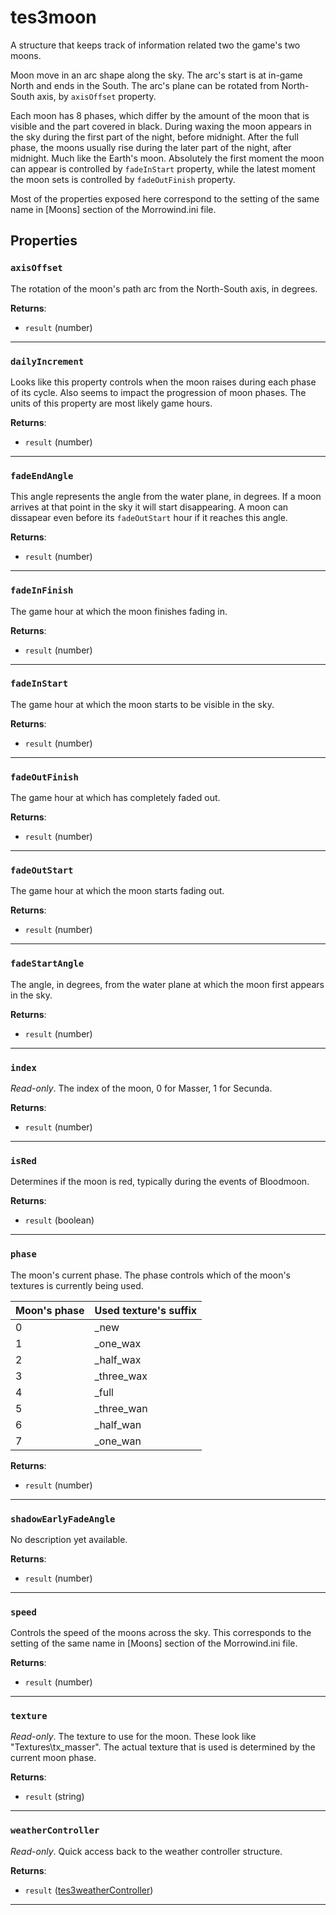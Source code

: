 <!---
	This file is autogenerated. Do not edit this file manually. Your changes will be ignored.
	More information: https://github.com/MWSE/MWSE/tree/master/docs
-->

# tes3moon

A structure that keeps track of information related two the game's two moons.

Moon move in an arc shape along the sky. The arc's start is at in-game North and ends in the South. The arc's plane can be rotated from North-South axis, by `axisOffset` property.

Each moon has 8 phases, which differ by the amount of the moon that is visible and the part covered in black. During waxing the moon appears in the sky during the first part of the night, before midnight. After the full phase, the moons usually rise during the later part of the night, after midnight. Much like the Earth's moon. Absolutely the first moment the moon can appear is controlled by `fadeInStart` property, while the latest moment the moon sets is controlled by `fadeOutFinish` property.

Most of the properties exposed here correspond to the setting of the same name in [Moons] section of the Morrowind.ini file.

## Properties

### `axisOffset`

The rotation of the moon's path arc from the North-South axis, in degrees.

**Returns**:

* `result` (number)

***

### `dailyIncrement`

Looks like this property controls when the moon raises during each phase of its cycle. Also seems to impact the progression of moon phases. The units of this property are most likely game hours.

**Returns**:

* `result` (number)

***

### `fadeEndAngle`

This angle represents the angle from the water plane, in degrees. If a moon arrives at that point in the sky it will start disappearing. A moon can dissapear even before its `fadeOutStart` hour if it reaches this angle.

**Returns**:

* `result` (number)

***

### `fadeInFinish`

The game hour at which the moon finishes fading in.

**Returns**:

* `result` (number)

***

### `fadeInStart`

The game hour at which the moon starts to be visible in the sky.

**Returns**:

* `result` (number)

***

### `fadeOutFinish`

The game hour at which has completely faded out.

**Returns**:

* `result` (number)

***

### `fadeOutStart`

The game hour at which the moon starts fading out.

**Returns**:

* `result` (number)

***

### `fadeStartAngle`

The angle, in degrees, from the water plane at which the moon first appears in the sky.

**Returns**:

* `result` (number)

***

### `index`

*Read-only*. The index of the moon, 0 for Masser, 1 for Secunda.

**Returns**:

* `result` (number)

***

### `isRed`

Determines if the moon is red, typically during the events of Bloodmoon.

**Returns**:

* `result` (boolean)

***

### `phase`

The moon's current phase. The phase controls which of the moon's textures is currently being used.

Moon's phase | Used texture's suffix
------------ | ---------------------
0            | _new
1            | _one_wax
2            | _half_wax
3            | _three_wax
4            | _full
5            | _three_wan
6            | _half_wan
7            | _one_wan


	

**Returns**:

* `result` (number)

***

### `shadowEarlyFadeAngle`

No description yet available.

**Returns**:

* `result` (number)

***

### `speed`

Controls the speed of the moons across the sky. This corresponds to the setting of the same name in [Moons] section of the Morrowind.ini file.

**Returns**:

* `result` (number)

***

### `texture`

*Read-only*. The texture to use for the moon. These look like "Textures\tx_masser". The actual texture that is used is determined by the current moon phase.

**Returns**:

* `result` (string)

***

### `weatherController`

*Read-only*. Quick access back to the weather controller structure.

**Returns**:

* `result` ([tes3weatherController](../../types/tes3weatherController))

***

